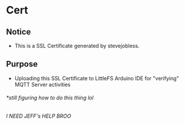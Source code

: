 # Cert

## Notice
- This is a SSL Certificate generated by stevejobless. 

## Purpose 
- Uploading this SSL Certificate to LittleFS Arduino IDE for "verifying" MQTT Server activities

###### *still figuring how to do this thing lol 
###### I NEED JEFF's HELP BROO